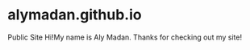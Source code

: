 alymadan.github.io
==================

Public Site
Hi!My name is Aly Madan. Thanks for checking out my site!
